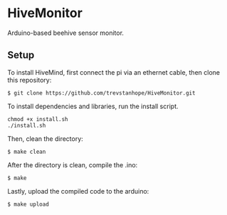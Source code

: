 # HiveMonitor
Arduino-based beehive sensor monitor.

## Setup
To install HiveMind, first connect the pi via an ethernet cable, then clone this repository:

    $ git clone https://github.com/trevstanhope/HiveMonitor.git
    
To install dependencies and libraries, run the install script.

    chmod +x install.sh
    ./install.sh

Then, clean the directory:

    $ make clean
    
After the directory is clean, compile the .ino:

    $ make
    
Lastly, upload the compiled code to the arduino:

    $ make upload
